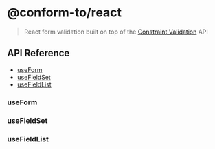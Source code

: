 # @conform-to/react

> React form validation built on top of the [Constraint Validation](https://developer.mozilla.org/en-US/docs/Web/API/Constraint_validation) API

## API Reference

- [useForm](#useForm)
- [useFieldSet](#useFieldSet)
- [useFieldList](#useFieldList)

### useForm

### useFieldSet

### useFieldList
